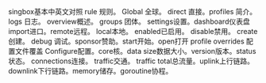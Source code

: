 singbox基本中英文对照
rule 规则。  Global 全球。  direct 直接。profiles 简介。  logs 日志。  overview概述。   groups 团体。 settings设置。dashboard仪表盘  import进口。remote远程。  local本地。 enabled已启用。 disable禁用。
create 创建。 debug 调试。sponsor赞助。start开始。open打开
profile overrides 配置文件覆盖
Configure配置。core核。data size数据大小。version版本。status状态。
connections连接。 traffic交通。
traffic total总流量。uplink上行链路。downlink下行链路。memory储存。goroutine协程。
